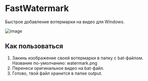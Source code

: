 # FastWatermark
Быстрое добавление вотермарки на видео для Windows.

![image](https://github.com/Jeefrect/FastWatermark/assets/121081064/c197be1c-7e37-4fb5-8702-f819d5729885)


## Как пользоваться
1. Закинь изображение своей вотермарки в папку с bat-файлом. Название по-умолчанию: watermark.png
2. Перенеси оригинальное видео на bat-файл.
3. Готово, твой файл хранится в папке output.
